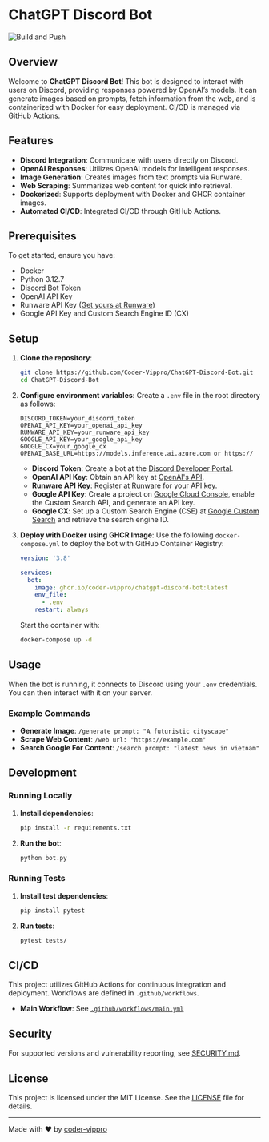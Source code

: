 # ChatGPT Discord Bot

![Build and Push](https://github.com/coder-vippro/ChatGPT-Discord-Bot/actions/workflows/main.yml/badge.svg)

## Overview

Welcome to **ChatGPT Discord Bot**! This bot is designed to interact with users on Discord, providing responses powered by OpenAI’s models. It can generate images based on prompts, fetch information from the web, and is containerized with Docker for easy deployment. CI/CD is managed via GitHub Actions.

## Features

- **Discord Integration**: Communicate with users directly on Discord.
- **OpenAI Responses**: Utilizes OpenAI models for intelligent responses.
- **Image Generation**: Creates images from text prompts via Runware.
- **Web Scraping**: Summarizes web content for quick info retrieval.
- **Dockerized**: Supports deployment with Docker and GHCR container images.
- **Automated CI/CD**: Integrated CI/CD through GitHub Actions.

## Prerequisites

To get started, ensure you have:

- Docker
- Python 3.12.7
- Discord Bot Token
- OpenAI API Key
- Runware API Key ([Get yours at Runware](https://runware.ai/))
- Google API Key and Custom Search Engine ID (CX)

## Setup

1. **Clone the repository**:
    ```bash
    git clone https://github.com/Coder-Vippro/ChatGPT-Discord-Bot.git
    cd ChatGPT-Discord-Bot
    ```

2. **Configure environment variables**:
    Create a `.env` file in the root directory as follows:

    ```properties
    DISCORD_TOKEN=your_discord_token
    OPENAI_API_KEY=your_openai_api_key
    RUNWARE_API_KEY=your_runware_api_key
    GOOGLE_API_KEY=your_google_api_key
    GOOGLE_CX=your_google_cx
    OPENAI_BASE_URL=https://models.inference.ai.azure.com or https://
    ```

    - **Discord Token**: Create a bot at the [Discord Developer Portal](https://discord.com/developers/applications).
    - **OpenAI API Key**: Obtain an API key at [OpenAI's API](https://platform.openai.com/signup).
    - **Runware API Key**: Register at [Runware](https://runware.ai/) for your API key.
    - **Google API Key**: Create a project on [Google Cloud Console](https://console.cloud.google.com/), enable the Custom Search API, and generate an API key.
    - **Google CX**: Set up a Custom Search Engine (CSE) at [Google Custom Search](https://cse.google.com/cse/) and retrieve the search engine ID.

3. **Deploy with Docker using GHCR Image**:
   Use the following `docker-compose.yml` to deploy the bot with GitHub Container Registry:

    ```yaml
    version: '3.8'

    services:
      bot:
        image: ghcr.io/coder-vippro/chatgpt-discord-bot:latest
        env_file:
          - .env
        restart: always
    ```

   Start the container with:
   ```bash
   docker-compose up -d
   ```

## Usage

When the bot is running, it connects to Discord using your `.env` credentials. You can then interact with it on your server.

### Example Commands

- **Generate Image**: `/generate prompt: "A futuristic cityscape"`
- **Scrape Web Content**: `/web url: "https://example.com"`
- **Search Google For Content**: `/search prompt: "latest news in vietnam"`

## Development

### Running Locally

1. **Install dependencies**:
    ```bash
    pip install -r requirements.txt
    ```

2. **Run the bot**:
    ```bash
    python bot.py
    ```

### Running Tests

1. **Install test dependencies**:
    ```bash
    pip install pytest
    ```

2. **Run tests**:
    ```bash
    pytest tests/
    ```

## CI/CD

This project utilizes GitHub Actions for continuous integration and deployment. Workflows are defined in `.github/workflows`.

- **Main Workflow**: See [`.github/workflows/main.yml`](.github/workflows/main.yml)

## Security

For supported versions and vulnerability reporting, see [SECURITY.md](SECURITY.md).

## License

This project is licensed under the MIT License. See the [LICENSE](LICENSE) file for details.

---

Made with ❤️ by [coder-vippro](https://github.com/coder-vippro)
